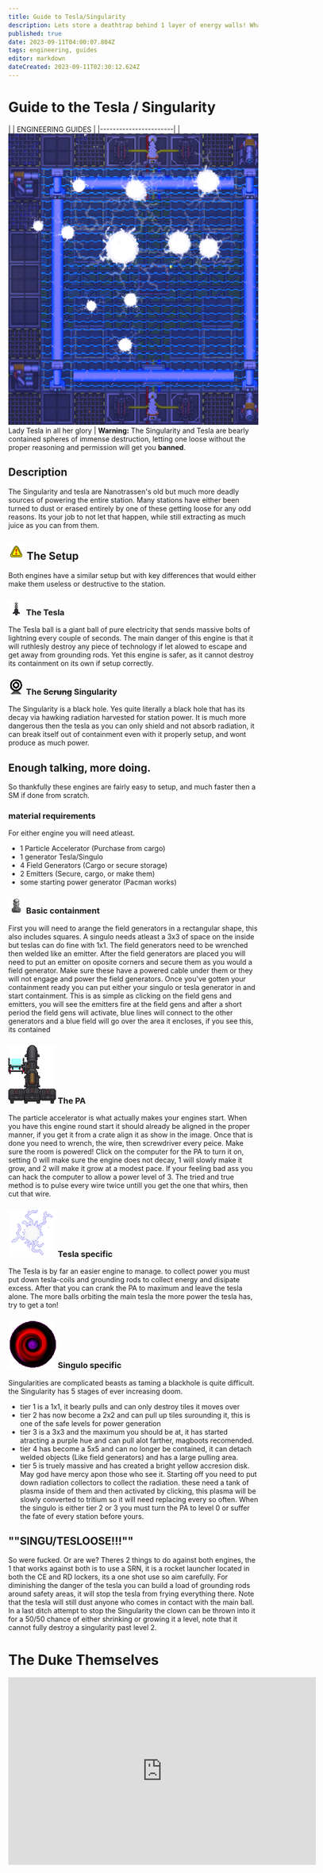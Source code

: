 ```yaml
---
title: Guide to Tesla/Singularity
description: Lets store a deathtrap behind 1 layer of energy walls! What could go wrong?
published: true
date: 2023-09-11T04:00:07.804Z
tags: engineering, guides
editor: markdown
dateCreated: 2023-09-11T02:30:12.624Z
---
```


# Guide to the Tesla / Singularity

|                             | ENGINEERING GUIDES                                                                                 |
|-----------------------|
|![image_2023-09-10_213331868.png](/jobs/engineering/image_2023-09-10_213331868.png) <br>Lady Tesla in all her glory | **Warning:** The Singularity and Tesla are bearly contained spheres of immense destruction, letting one loose without the proper reasoning and permission will get you **banned**.

## Description 
The Singularity and tesla are Nanotrassen's old but much more deadly sources of powering the entire station. Many stations have either been turned to dust or erased entirely by one of these getting loose for any odd reasons. Its your job to not let that happen, while still extracting as much juice as you can from them.


## ![warningsign.png](/jobs/engineering/warningsign.png) The Setup
Both engines have a similar setup but with key differences that would either make them useless or destructive to the station. 
### ![moth_lamp.gif](/jobs/engineering/moth_lamp.gif) The Tesla
The Tesla ball is a giant ball of pure electricity that sends massive bolts of lightning every couple of seconds. The main danger of this engine is that it will ruthlesly destroy any piece of technology if let alowed to escape and get away from grounding rods. Yet this engine is safer, as it cannot destroy its containment on its own if setup correctly.
### ![scrungularity.png](/jobs/engineering/scrungularity.png) The ~~Scrung~~ Singularity
The Singularity is a black hole. Yes quite literally a black hole that has its decay via hawking radiation harvested for station power. It is much more dangerous then the tesla as you can only shield and not absorb radiation, it can break itself out of containment even with it properly setup, and wont produce as much power. 
## Enough talking, more doing.
So thankfully these engines are fairly easy to setup, and much faster then a SM if done from scratch. 
### material requirements
For either engine you will need atleast.
- 1 Particle Accelerator (Purchase from cargo)
- 1 generator Tesla/Singulo
- 4 Field Generators (Cargo or secure storage)
- 2 Emitters (Secure, cargo, or make them)
- some starting power generator (Pacman works)
### ![field_generator.gif](/jobs/engineering/field_generator.gif) Basic containment
First you will need to arange the field generators in a rectangular shape, this also includes squares. A singulo needs atleast a 3x3 of space on the inside but teslas can do fine with 1x1. The field generators need to be wrenched then welded like an emitter.
After the field generators are placed you will need to put an emitter on oposite corners and secure them as you would a field generator. Make sure these have a powered cable under them or they will not engage and power the field generators.
Once you've gotten your containment ready you can put either your singulo or tesla generator in and start containment. This is as simple as clicking on the field gens and emitters, you will see the emitters fire at the field gens and after a short period the field gens will activate, blue lines will connect to the other generators and a blue field will go over the area it encloses, if you see this, its contained
### ![pa.png](/jobs/engineering/pa.png) The PA
The particle accelerator is what actually makes your engines start. When you have this engine round start it should already be aligned in the proper manner, if you get it from a crate align it as show in the image. 
Once that is done you need to wrench, the wire, then screwdriver every peice. Make sure the room is powered!
Click on the computer for the PA to turn it on, setting 0 will make sure the engine does not decay, 1 will slowly make it grow, and 2 will make it grow at a modest pace.
If your feeling bad ass you can hack the computer to allow a power level of 3. The tried and true method is to pulse every wire twice untill you get the one that whirs, then cut that wire.
### ![lady_tesla.gif](/jobs/engineering/lady_tesla.gif) Tesla specific
The Tesla is by far an easier engine to manage. to collect power you must put down tesla-coils and grounding rods to collect energy and disipate excess. After that you can crank the PA to maximum and leave the tesla alone.
The more balls orbiting the main tesla the more power the tesla has, try to get a ton!
### ![lord_singulo.gif](/jobs/engineering/lord_singulo.gif) Singulo specific
Singularities are complicated beasts as taming a blackhole is quite difficult. the Singularity has 5 stages of ever increasing doom. 
- tier 1 is a 1x1, it bearly pulls and can only destroy tiles it moves over
- tier 2 has now become a 2x2 and can pull up tiles surounding it, this is one of the safe levels for power generation
- tier 3 is a 3x3 and the maximum you should be at, it has started atracting a purple hue and can pull alot farther, magboots recomended.
- tier 4 has become a 5x5 and can no longer be contained, it can detach welded objects (Like field generators) and has a large pulling area.
- tier 5 is truely massive and has created a bright yellow accresion disk. May god have mercy apon those who see it.
Starting off you need to put down radiation collectors to collect the radiation. these need a tank of plasma inside of them and then activated by clicking, this plasma will be slowly converted to tritium so it will need replacing every so often. 
When the singulo is either tier 2 or 3 you must turn the PA to level 0 or suffer the fate of every station before yours.
## ""SINGU/TESLOOSE!!!""
So were fucked. Or are we? Theres 2 things to do against both engines, the 1 that works against both is to use a SRN, it is a rocket launcher located in both the CE and RD lockers, its a one shot use so aim carefully. 
For diminishing the danger of the tesla you can build a load of grounding rods around safety areas, it will stop the tesla from frying everything there. Note that the tesla will still dust anyone who comes in contact with the main ball.
In a last ditch attempt to stop the Singularity the clown can be thrown into it for a 50/50 chance of either shrinking or growing it a level, note that it cannot fully destroy a singularity past level 2.
# The Duke Themselves
<iframe src="https://player.twitch.tv/?channel=thedukeofook&parent=wiki.monkestation.com" frameborder="0" allowfullscreen="true" scrolling="no" height="378" width="620"></iframe>
